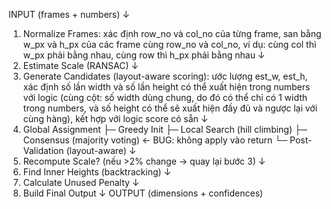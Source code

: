INPUT (frames + numbers)
    ↓
1. Normalize Frames: xác định row_no và col_no của từng frame, san bằng w_px và h_px của các frame cùng row_no và col_no, ví dụ: cùng col thì w_px phải bằng nhau, cùng row thì h_px phải bằng nhau
    ↓
2. Estimate Scale (RANSAC)
    ↓
3. Generate Candidates (layout-aware scoring): ước lượng est_w, est_h, xác định số lần width và số lần height có thể xuất hiện trong numbers với logic (cùng cột: số width dùng chung, do đó có thể chỉ có 1 width trong numbers, và số height có thể sẽ xuất hiện đầy đủ và ngược lại với cùng hàng), kết hợp với logic score có sẵn
    ↓
4. Global Assignment
    ├─ Greedy Init
    ├─ Local Search (hill climbing)
    ├─ Consensus (majority voting) ← BUG: không apply vào return
    └─ Post-Validation (layout-aware)
    ↓
5. Recompute Scale? (nếu >2% change → quay lại bước 3)
    ↓
6. Find Inner Heights (backtracking)
    ↓
7. Calculate Unused Penalty
    ↓
8. Build Final Output
    ↓
OUTPUT (dimensions + confidences)